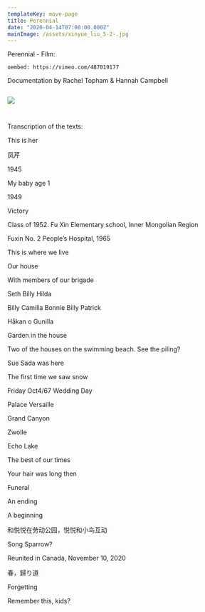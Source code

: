 ```yaml
---
templateKey: move-page
title: Perennial
date: "2020-04-14T07:00:00.000Z"
mainImage: /assets/xinyue_liu_5-2-.jpg
---
```

<div class="lines-3"></div>

Perennial - Film:

`oembed: https://vimeo.com/487019177`

<div class="lines-3"></div>

Documentation by Rachel Topham & Hannah Campbell

<div class="lines-3"></div>

<img src="/assets/_mg_9072-edit.jpg" alt="" title="" class=""></img>

<div class="lines-3"></div>



![](/assets/xinyue_liu_1-1-.jpg)

<div class="lines-3"></div>

<img src="/assets/xinyue_liu_5-2-.jpg" alt="" title="" class=""></img>



<div class="lines-3"></div>

<img src="/assets/xinyue_liu_11.jpg" alt="" title="" class=""></img>

Transcription of the texts:

This is her

凤芹

1945

My baby age 1



1949

Victory



Class of 1952. Fu Xin Elementary school, Inner Mongolian Region

Fuxin No. 2 People’s Hospital, 1965



This is where we live

Our house

With members of our brigade

Seth Billy Hilda

Billy Camilla Bonnie Billy Patrick

Håkan o Gunilla



Garden in the house

Two of the houses on the swimming beach. See the piling?



Sue Sada was here



The first time we saw snow



Friday Oct4/67 Wedding Day

Palace Versaille

Grand Canyon

Zwolle



Echo Lake



The best of our times



Your hair was long then

Funeral

An ending

A beginning



和悦悦在劳动公园，悦悦和小鸟互动

Song Sparrow?



Reunited in Canada, November 10, 2020



春，歸り道



Forgetting



Remember this, kids?



<div class="lines-4"></div>